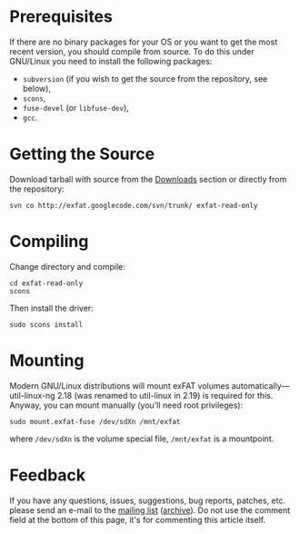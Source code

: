 # Prerequisites #

If there are no binary packages for your OS or you want to get the most recent version, you should compile from source. To do this under GNU/Linux you need to install the following packages:
  * `subversion` (if you wish to get the source from the repository, see below),
  * `scons`,
  * `fuse-devel` (or `libfuse-dev`),
  * `gcc`.

# Getting the Source #

Download tarball with source from the [Downloads](http://code.google.com/p/exfat/downloads/list) section or directly from the repository:
```
svn co http://exfat.googlecode.com/svn/trunk/ exfat-read-only
```

# Compiling #

Change directory and compile:
```
cd exfat-read-only
scons
```
Then install the driver:
```
sudo scons install
```

# Mounting #

Modern GNU/Linux distributions will mount exFAT volumes automatically—util-linux-ng 2.18 (was renamed to util-linux in 2.19) is required for this. Anyway, you can mount manually (you'll need root privileges):
```
sudo mount.exfat-fuse /dev/sdXn /mnt/exfat
```
where `/dev/sdXn` is the volume special file, `/mnt/exfat` is a mountpoint.

# Feedback #

If you have any questions, issues, suggestions, bug reports, patches, etc. please send an e-mail to the [mailing list](mailto:exfat@googlegroups.com) ([archive](http://groups.google.com/group/exfat)). Do not use the comment field at the bottom of this page, it's for commenting this article itself.
